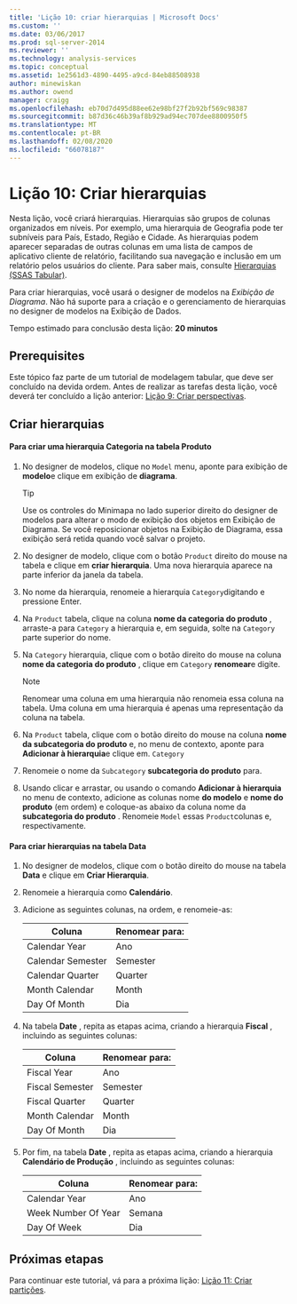 ```yaml
---
title: 'Lição 10: criar hierarquias | Microsoft Docs'
ms.custom: ''
ms.date: 03/06/2017
ms.prod: sql-server-2014
ms.reviewer: ''
ms.technology: analysis-services
ms.topic: conceptual
ms.assetid: 1e2561d3-4890-4495-a9cd-84eb88508938
author: minewiskan
ms.author: owend
manager: craigg
ms.openlocfilehash: eb70d7d495d88ee62e98bf27f2b92bf569c98387
ms.sourcegitcommit: b87d36c46b39af8b929ad94ec707dee8800950f5
ms.translationtype: MT
ms.contentlocale: pt-BR
ms.lasthandoff: 02/08/2020
ms.locfileid: "66078187"
---
```

# <a name="lesson-10-create-hierarchies"></a>Lição 10: Criar hierarquias
  Nesta lição, você criará hierarquias. Hierarquias são grupos de colunas organizados em níveis. Por exemplo, uma hierarquia de Geografia pode ter subníveis para País, Estado, Região e Cidade. As hierarquias podem aparecer separadas de outras colunas em uma lista de campos de aplicativo cliente de relatório, facilitando sua navegação e inclusão em um relatório pelos usuários do cliente. Para saber mais, consulte [Hierarquias &#40;SSAS Tabular&#41;](tabular-models/hierarchies-ssas-tabular.md).  
  
 Para criar hierarquias, você usará o designer de modelos na *Exibição de Diagrama*. Não há suporte para a criação e o gerenciamento de hierarquias no designer de modelos na Exibição de Dados.  
  
 Tempo estimado para conclusão desta lição: **20 minutos**  
  
## <a name="prerequisites"></a>Prerequisites  
 Este tópico faz parte de um tutorial de modelagem tabular, que deve ser concluído na devida ordem. Antes de realizar as tarefas desta lição, você deverá ter concluído a lição anterior: [Lição 9: Criar perspectivas](lesson-8-create-perspectives.md).  
  
## <a name="create-hierarchies"></a>Criar hierarquias  
  
#### <a name="to-create-a-category-hierarchy-in-the-product-table"></a>Para criar uma hierarquia Categoria na tabela Produto  
  
1.  No designer de modelos, clique no `Model` menu, aponte para exibição de **modelo**e clique em exibição de **diagrama**.  
  
    > [!TIP]  
    >  Use os controles do Minimapa no lado superior direito do designer de modelos para alterar o modo de exibição dos objetos em Exibição de Diagrama. Se você reposicionar objetos na Exibição de Diagrama, essa exibição será retida quando você salvar o projeto.  
  
2.  No designer de modelo, clique com o botão `Product` direito do mouse na tabela e clique em **criar hierarquia**. Uma nova hierarquia aparece na parte inferior da janela da tabela.  
  
3.  No nome da hierarquia, renomeie a hierarquia `Category`digitando e pressione Enter.  
  
4.  Na `Product` tabela, clique na coluna **nome da categoria do produto** , arraste-a para `Category` a hierarquia e, em seguida, solte na `Category` parte superior do nome.  
  
5.  Na `Category` hierarquia, clique com o botão direito do mouse na coluna **nome da categoria do produto** , clique em `Category` **renomear**e digite.  
  
    > [!NOTE]  
    >  Renomear uma coluna em uma hierarquia não renomeia essa coluna na tabela. Uma coluna em uma hierarquia é apenas uma representação da coluna na tabela.  
  
6.  Na `Product` tabela, clique com o botão direito do mouse na coluna **nome da subcategoria do produto** e, no menu de contexto, aponte para **Adicionar à hierarquia**e clique em. `Category`  
  
7.  Renomeie o nome da `Subcategory` **subcategoria do produto** para.  
  
8.  Usando clicar e arrastar, ou usando o comando **Adicionar à hierarquia** no menu de contexto, adicione as colunas nome **do modelo** e **nome do produto** (em ordem) e coloque-as abaixo da coluna nome da **subcategoria do produto** . Renomeie `Model` essas `Product`colunas e, respectivamente.  
  
#### <a name="to-create-hierarchies-in-the-date-table"></a>Para criar hierarquias na tabela Data  
  
1.  No designer de modelos, clique com o botão direito do mouse na tabela **Data** e clique em **Criar Hierarquia**.  
  
2.  Renomeie a hierarquia como **Calendário**.  
  
3.  Adicione as seguintes colunas, na ordem, e renomeie-as:  
  
    |Coluna|Renomear para:|  
    |------------|----------------|  
    |Calendar Year|Ano|  
    |Calendar Semester|Semester|  
    |Calendar Quarter|Quarter|  
    |Month Calendar|Month|  
    |Day Of Month|Dia|  
  
4.  Na tabela **Date** , repita as etapas acima, criando a hierarquia **Fiscal** , incluindo as seguintes colunas:  
  
    |Coluna|Renomear para:|  
    |------------|----------------|  
    |Fiscal Year|Ano|  
    |Fiscal Semester|Semester|  
    |Fiscal Quarter|Quarter|  
    |Month Calendar|Month|  
    |Day Of Month|Dia|  
  
5.  Por fim, na tabela **Date** , repita as etapas acima, criando a hierarquia **Calendário de Produção** , incluindo as seguintes colunas:  
  
    |Coluna|Renomear para:|  
    |------------|----------------|  
    |Calendar Year|Ano|  
    |Week Number Of Year|Semana|  
    |Day Of Week|Dia|  
  
## <a name="next-steps"></a>Próximas etapas  
 Para continuar este tutorial, vá para a próxima lição: [Lição 11: Criar partições](lesson-10-create-partitions.md).  
  
  
